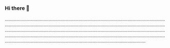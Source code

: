 ### Hi there 👋

.............................................................................................................................................................................................................................................................................................................................................................................................................................................................................................................................................................................................................................